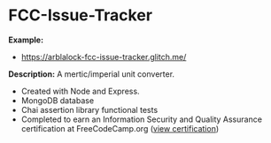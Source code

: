 # FCC-Issue-Tracker

**Example:**  
* https://arblalock-fcc-issue-tracker.glitch.me/

**Description:** A mertic/imperial unit converter.
* Created with Node and Express.  
* MongoDB database
* Chai assertion library functional tests
* Completed to earn an Information Security and Quality Assurance certification at FreeCodeCamp.org ([view certification](https://www.freecodecamp.org/certification/fcca50f642d-7c7c-48e9-805b-e0457529b232/information-security-and-quality-assurance))

